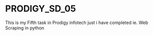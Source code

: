 # PRODIGY_SD_05
This is my Fifth task in Prodigy infotech just i have completed ie. Web Scraping in python
